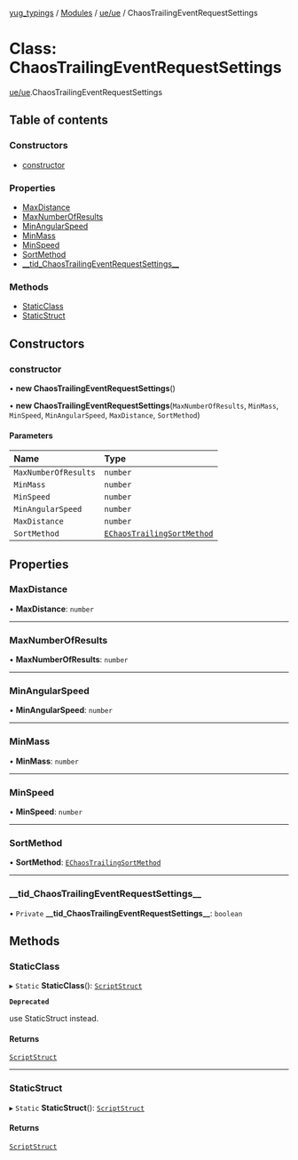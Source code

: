 [yug_typings](../README.md) / [Modules](../modules.md) / [ue/ue](../modules/ue_ue.md) / ChaosTrailingEventRequestSettings

# Class: ChaosTrailingEventRequestSettings

[ue/ue](../modules/ue_ue.md).ChaosTrailingEventRequestSettings

## Table of contents

### Constructors

- [constructor](ue_ue.ChaosTrailingEventRequestSettings.md#constructor)

### Properties

- [MaxDistance](ue_ue.ChaosTrailingEventRequestSettings.md#maxdistance)
- [MaxNumberOfResults](ue_ue.ChaosTrailingEventRequestSettings.md#maxnumberofresults)
- [MinAngularSpeed](ue_ue.ChaosTrailingEventRequestSettings.md#minangularspeed)
- [MinMass](ue_ue.ChaosTrailingEventRequestSettings.md#minmass)
- [MinSpeed](ue_ue.ChaosTrailingEventRequestSettings.md#minspeed)
- [SortMethod](ue_ue.ChaosTrailingEventRequestSettings.md#sortmethod)
- [\_\_tid\_ChaosTrailingEventRequestSettings\_\_](ue_ue.ChaosTrailingEventRequestSettings.md#__tid_chaostrailingeventrequestsettings__)

### Methods

- [StaticClass](ue_ue.ChaosTrailingEventRequestSettings.md#staticclass)
- [StaticStruct](ue_ue.ChaosTrailingEventRequestSettings.md#staticstruct)

## Constructors

### constructor

• **new ChaosTrailingEventRequestSettings**()

• **new ChaosTrailingEventRequestSettings**(`MaxNumberOfResults`, `MinMass`, `MinSpeed`, `MinAngularSpeed`, `MaxDistance`, `SortMethod`)

#### Parameters

| Name | Type |
| :------ | :------ |
| `MaxNumberOfResults` | `number` |
| `MinMass` | `number` |
| `MinSpeed` | `number` |
| `MinAngularSpeed` | `number` |
| `MaxDistance` | `number` |
| `SortMethod` | [`EChaosTrailingSortMethod`](../enums/ue_ue.EChaosTrailingSortMethod.md) |

## Properties

### MaxDistance

• **MaxDistance**: `number`

___

### MaxNumberOfResults

• **MaxNumberOfResults**: `number`

___

### MinAngularSpeed

• **MinAngularSpeed**: `number`

___

### MinMass

• **MinMass**: `number`

___

### MinSpeed

• **MinSpeed**: `number`

___

### SortMethod

• **SortMethod**: [`EChaosTrailingSortMethod`](../enums/ue_ue.EChaosTrailingSortMethod.md)

___

### \_\_tid\_ChaosTrailingEventRequestSettings\_\_

• `Private` **\_\_tid\_ChaosTrailingEventRequestSettings\_\_**: `boolean`

## Methods

### StaticClass

▸ `Static` **StaticClass**(): [`ScriptStruct`](ue_ue.ScriptStruct.md)

**`Deprecated`**

use StaticStruct instead.

#### Returns

[`ScriptStruct`](ue_ue.ScriptStruct.md)

___

### StaticStruct

▸ `Static` **StaticStruct**(): [`ScriptStruct`](ue_ue.ScriptStruct.md)

#### Returns

[`ScriptStruct`](ue_ue.ScriptStruct.md)
